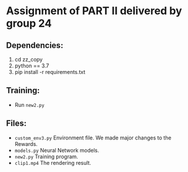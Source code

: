 # Assignment of PART II delivered by group 24
## Dependencies:
1. cd zz_copy
2. python == 3.7
3. pip install -r requirements.txt

## Training:
* Run `new2.py`

## Files:
* `custom_env3.py` Environment file. We made major changes to the Rewards.
* `models.py` Neural Network models.
* `new2.py` Training program. 
* `clip1.mp4` The rendering result. 
